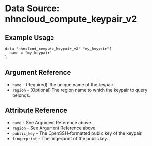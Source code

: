 # Data Source: nhncloud_compute_keypair_v2

## Example Usage

```
data "nhncloud_compute_keypair_v2" "my_keypair"{
  name = "my_keypair"
}
```

## Argument Reference

* `name` - (Required) The unique name of the keypair.
* `region` - (Optional) The region name to which the keypair to query belongs.

## Attribute Reference

* `name` - See Argument Reference above.
* `region` - See Argument Reference above.
* `public_key` - The OpenSSH-formatted public key of the keypair.
* `fingerprint` - The fingerprint of the public key.